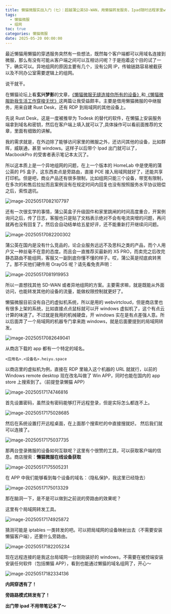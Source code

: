 ```yaml
---
title: 懒猫微服实战入门（七）：超越蒲公英SD-WAN，用懒猫转发服务，Ipad随时远程家里window
tags:
  - 懒猫微服
  - 组网
toc: true
categories: 懒猫微服
date: 2025-05-20 00:00:00
---
```


最近懒猫用懒猫的穿透服务突然有一些想法，既然每个客户端都可以用域名连接到微服，那么有没有可能从客户端之间可以互相访问呢？于是抱着这个目的试了一下，确实可以。异地组网的原因主要有几个，没有公网 IP，传输链路容易被截获以及不同办公室需要逻辑上的组网。

说干就干。

在懒猫论坛上看**玄兴梦影**的文章，[《懒猫微服无缝连接你所有的设备》](https://playground.lazycat.cloud/#/guideline/478)和[《懒猫微服助我生活工作穿梭无忧》](https://playground.lazycat.cloud/#/guideline/486)这两篇让我受益颇丰。主要是借用懒猫微服的中继服务，用来自建 Rust Desk，还有 RDP 到局域网的其他设备上。

先说 Rust Desk，这是一度被推举为 Todesk 的替代的软件，在懒猫上安装服务端拿到域名和密钥，然后在客户端上填入就可以了,具体操作可以看前面推荐的文章，里面有细致的讲解。

我的需求就是，在外边除了能够访问家里的微服之外，还访问其他的设备，比如群晖，威联通，甚至 windows。这样子以后带个 Ipad 出门就可以了，MacbookPro 的受害者表示笔记本太沉了。

所以这本质上是一个异地组网的问题，在上一个版本的 HomeLab 中是使用的蒲公英的 P5 盒子，这东西卖点是旁路由，直接 POE 接入局域网就好了，还能共享打印机。但是吧，商业产品还有很多限制，比如组网只能三个设备，带宽有限制，在多次的和售后拉扯而且案例没有在规定时间内回复也没有按照服务水平协议赔偿之后，索性退坑。

![image-20250517082107797](https://raw.githubusercontent.com/cloudsmithy/picgo-imh/master/image-20250517082107797.png)

还有一次很玄学的事情，蒲公英盒子升级固件和家里跳闸的时间高度重合，开案例询问之后，传了日志，客服也只是贴了文档表示绝对不会有电流突增的问题，再问就再也没有回复了。然后会自动结单给五星好评，还不能重新打开继续问问题。

![image-20250517082200302](https://raw.githubusercontent.com/cloudsmithy/picgo-imh/master/image-20250517082200302.png)

蒲公英在国内是没有什么竞品的，论企业服务远远不及思科之类的产品，而个人用户又一种丝毫不在意的态度。而且会一直推荐买最新的 X5 PRO，而卖完之后改完静态路由不能组网，客服又一副到底你懂不懂的样子。哎，蒲公英是彻底疯转黑了。那不买他们硬件用 OrayOS 呢？请先看免责声明：

![image-20250517081919953](https://raw.githubusercontent.com/cloudsmithy/picgo-imh/master/image-20250517081919953.png)

所以一直想找其他 SD-WAN 或者异地组网的方案。主要需求嘛，就是既能从外面访问，也能转发其他的设备的流量，能做权限控制就更好了。

懒猫微服目前没有自己的虚拟机系统，所以是用的 webvirtcloud，但是商店里也有很多上架的系统，比如直接点点鼠标就可以开 windows 虚拟机了，这个有点云计算的味道了。不过就是我用的机械硬盘，开 windows 实在是有点差强人意。所以后面弄了一个局域网的机器专门拿来跑 windows，就是后面要提到的局域网转发。

![image-20250517082649041](https://raw.githubusercontent.com/cloudsmithy/picgo-imh/master/image-20250517082649041.png)

从商店下载的 app 都有一个特定的域名。

```
<应用名>.<设备名>.heiyu.space
```

以商店里的虚拟机为例，直接在 RDP 里输入这个机器的 URL 就就行，以前的 Windows remote desktop 现在改名叫做了 Win APP，同时也能在国内的 app store 上搜索到了。（前提登录懒猫 APP）

![image-20250517174746816](https://raw.githubusercontent.com/cloudsmithy/picgo-imh/master/image-20250517174746816.png)

首先设置密码，虽然没有密码能够打开远程登录，但是实际怎么都连不上。

![image-20250517175028685](https://raw.githubusercontent.com/cloudsmithy/picgo-imh/master/image-20250517175028685.png)

然后在系统设置打开远程桌面，在上面那个搜索栏的中直接搜就好。 然后我们就可以连接了。

![image-20250517175037735](https://raw.githubusercontent.com/cloudsmithy/picgo-imh/master/image-20250517175037735.png)

那两台登录微服的设备如何互联呢？这里有个很赞的工具，可以获取客户端的信息。商店搜索：**懒猫微服在线设备获取**

![image-20250517175505231](https://raw.githubusercontent.com/cloudsmithy/picgo-imh/master/image-20250517175505231.png)

在 APP 中我们能够看到每个设备的域名：（隐私保护，我这里已经隐去）

![image-20250517175013329](https://raw.githubusercontent.com/cloudsmithy/picgo-imh/master/image-20250517175013329.png)

那在脑洞一下，是不是可以做到之前说的旁路由的效果呢？

这里有个局域网转发工具。

![image-20250517174925872](https://raw.githubusercontent.com/cloudsmithy/picgo-imh/master/image-20250517174925872.png)

猜测可能是 iptables 一类转发的吧。可以把局域网的设备映射出去（不需要安装懒猫客户端），还要什么旁路由。

![image-20250517182205234](https://raw.githubusercontent.com/cloudsmithy/picgo-imh/master/image-20250517182205234.png)

现在远程连接的是我这台局域网一台刚刚装好的 windows，不需要在被控端安装安装任何软件（包括懒猫 APP），看到也能通过懒猫的域名组网了，开心～

![image-20250517182334136](https://raw.githubusercontent.com/cloudsmithy/picgo-imh/master/image-20250517182334136.png)

**内网穿透有了！**

**旁路路模式转发有了！**

**出门带 ipad 不用带笔记本了～**
